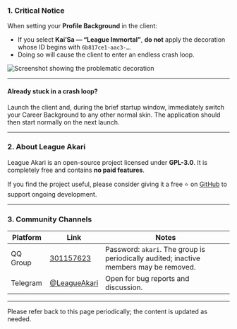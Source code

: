 ### 1. Critical Notice

When setting your **Profile Background** in the client:

- If you select **Kai’Sa — “League Immortal”**, **do not** apply the decoration whose ID begins with `6b817ce1-aac3-…`.
- Doing so will cause the client to enter an endless crash loop.

![Screenshot showing the problematic decoration](https://cdn.jsdelivr.net/gh/LeagueAkari/LeagueAkari-Config@main/assets/20250614/cbffa9c7-0a4f-4c76-915b-9e2388f557bb.png)

---

#### Already stuck in a crash loop?

Launch the client and, during the brief startup window, immediately switch your Career Background to any other normal skin. The application should then start normally on the next launch.

---

### 2. About League Akari

League Akari is an open-source project licensed under **GPL-3.0**.
It is completely free and contains **no paid features**.

If you find the project useful, please consider giving it a free ⭐ on [GitHub](https://github.com/LeagueAkari/LeagueAkari) to support ongoing development.

---

### 3. Community Channels

| Platform | Link                                        | Notes                                                                                  |
| -------- | ------------------------------------------- | -------------------------------------------------------------------------------------- |
| QQ Group | [301157623](https://qm.qq.com/q/F1Xv85etlm) | Password: `akari`. The group is periodically audited; inactive members may be removed. |
| Telegram | [@LeagueAkari](https://t.me/leagueakari)    | Open for bug reports and discussion.                                                   |

---

Please refer back to this page periodically; the content is updated as needed.
